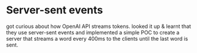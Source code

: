 # Server-sent events

got curious about how OpenAI API streams tokens. looked it up & learnt that they use server-sent events and implemented a simple POC to create a server that streams a word every 400ms to the clients until the last word is sent.
